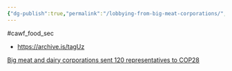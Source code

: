 ```yaml
---
{"dg-publish":true,"permalink":"/lobbying-from-big-meat-corporations/","created":"2025-01-09T18:28:35.580+00:00","updated":"2025-09-29T00:19:32.563+01:00"}
---
```


#cawf_food_sec 

- https://archive.is/tagUz

[Big meat and dairy corporations sent 120 representatives to COP28](https://www.theguardian.com/environment/2023/dec/09/big-meat-dairy-lobbyists-turn-out-record-numbers-cop28) 